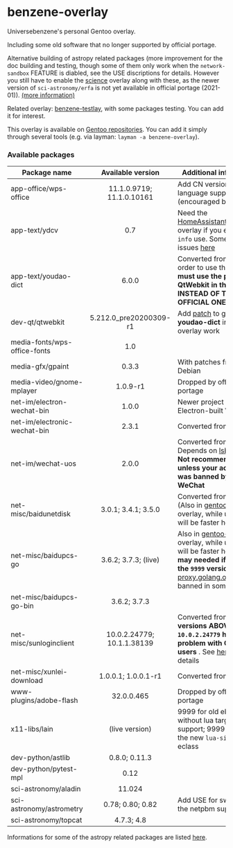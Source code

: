 # benzene-overlay
Universebenzene's personal Gentoo overlay.

Including some old software that no longer supported by official portage.

Alternative building of astropy related packages (more improvement for the doc building and testing, though some of them only work when the `network-sandbox` FEATURE is diabled, see the USE discriptions for details. However you still have to enable the [science](https://wiki.gentoo.org/wiki/Project:Science) overlay along with these, as the newer version of `sci-astronomy/erfa` is not yet available in official portage (2021-01)). [(more information)](https://github.com/Universebenzene/benzene-overlay/tree/master/dev-python#informations-for-astropy-related-packages)

Related overlay: [benzene-testlay](https://github.com/Universebenzene/benzene-testlay), with some packages testing. You can add it for interest.

This overlay is available on [Gentoo repositories](https://overlays.gentoo.org). You can add it simply through several tools (e.g. via layman: `layman -a benzene-overlay`).

### Available packages

Package name | Available version | Additional information
------------ | :---------------: | ----------------------
app-office/wps-office        | 11.1.0.9719; 11.1.0.10161  | Add CN version and more language support (encouraged by [AUR](https://aur.archlinux.org/packages/?O=0&SeB=nd&K=wps-office&outdated=&SB=n&SO=a&PP=50&do_Search=Go))
app-text/ydcv                | 0.7                        | Need the [HomeAssistantRepository](https://git.edevau.net/onkelbeh/HomeAssistantRepository) overlay if you enable `pkg-info` use. Some other issues [here](https://forums.gentoo.org/viewtopic-p-8352006.html)
app-text/youdao-dict         | 6.0.0                      | Converted from [AUR](https://aur.archlinux.org/packages/youdao-dict). In order to use this you **must use the patched QtWebkit in this overlay INSTEAD OF THE OFFICIAL ONE**
dev-qt/qtwebkit              | 5.212.0\_pre20200309-r1    | Add [patch](https://github.com/Universebenzene/benzene-overlay/blob/master/dev-qt/qtwebkit/files/qtwebkit-5.212.0_pre20200309-position.patch) to get **youdao-dict** in this overlay work
media-fonts/wps-office-fonts | 1.0                        |
media-gfx/gpaint             | 0.3.3                      | With patches from Debian
media-video/gnome-mplayer    | 1.0.9-r1                   | Dropped by official portage
net-im/electron-wechat-bin   | 1.0.0                      | Newer project of Electron-built WeChat
net-im/electronic-wechat-bin | 2.3.1                      | Converted from [AUR](https://aur.archlinux.org/packages/electronic-wechat-bin)
net-im/wechat-uos            | 2.0.0                      | Converted from [AUR](https://aur.archlinux.org/packages/wechat-uos). Depends on [lsb-release](https://packages.gentoo.org/packages/sys-apps/lsb-release). **Not recommended, unless your account was banned by Web WeChat**
net-misc/baidunetdisk        | 3.0.1; 3.4.1; 3.5.0        | Converted from [AUR](https://aur.archlinux.org/packages/baidunetdisk-bin) (Also in [gentoo-zh](https://github.com/microcai/gentoo-zh) overlay, while upgrade will be faster here)
net-misc/baidupcs-go         | 3.6.2; 3.7.3; (live)       | Also in [gentoo-zh](https://github.com/microcai/gentoo-zh) overlay, while upgrade will be faster here. **Proxy may needed if you use the `9999` version**, as the [proxy.golang.org](https://proxy.golang.org) is banned in some regions
net-misc/baidupcs-go-bin     | 3.6.2; 3.7.3               |
net-misc/sunloginclient      | 10.0.2.24779; 10.1.1.38139 | Converted from [AUR](https://aur.archlinux.org/packages/sunloginclient), but **versions ABOVE `10.0.2.24779` have some problem with OpenRC users** . See [here](https://github.com/Universebenzene/benzene-overlay/tree/master/net-misc/sunloginclient#note-for-sunloginclient) for details
net-misc/xunlei-download     | 1.0.0.1; 1.0.0.1-r1        | Converted from [AUR](https://aur.archlinux.org/packages/xunlei-bin/)
www-plugins/adobe-flash      | 32.0.0.465                 | Dropped by official portage
x11-libs/lain                | (live version)             | 9999 for old ebuild without lua targets support; 9999-r100 with the new `lua-single` eclass
dev-python/astlib            | 0.8.0; 0.11.3              |
dev-python/pytest-mpl        | 0.12                       |
sci-astronomy/aladin         | 11.024                     |
sci-astronomy/astrometry     | 0.78; 0.80; 0.82           | Add USE for switching the netpbm support
sci-astronomy/topcat         | 4.7.3; 4.8                 |

Informations for some of the astropy related packages are listed [here](https://github.com/Universebenzene/benzene-overlay/tree/master/dev-python#informations-for-astropy-related-packages).
